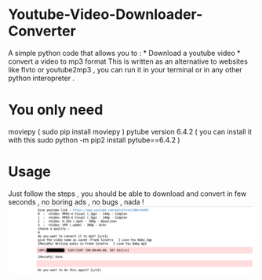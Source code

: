 # Youtube-Video-Downloader-Converter

A simple python code that allows you to :
    * Download a youtube video 
    * convert a video to mp3 format
This is written as an alternative to websites like  flvto or youtube2mp3 , you can run it in your terminal or in any other python interopreter .

# You only need
moviepy ( sudo pip install moviepy )
pytube version 6.4.2 ( you can install it with this sudo python -m pip2 install pytube==6.4.2 )

# Usage

Just follow the steps , you should be able to download and convert in few seconds , no boring ads , no bugs , nada !
![alt text](https://github.com/montasser-belleh/Youtube-Video-Downloader-Converter/blob/master/exemple.png)
